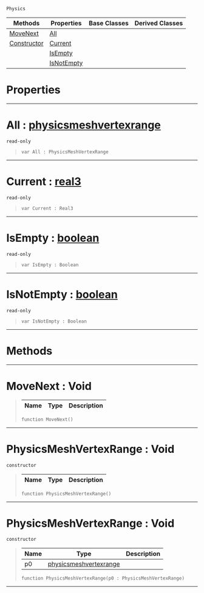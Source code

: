 `Physics`

|Methods|Properties|Base Classes|Derived Classes|
|---|---|---|---|
|[ MoveNext](physicsmeshvertexrange.md#movenext-void)|[ All](physicsmeshvertexrange.md#all-zilch-engine-document)| | |
|[ Constructor](physicsmeshvertexrange.md#physicsmeshvertexrange-v)|[ Current](physicsmeshvertexrange.md#current-zilch-engine-docu)| | |
| |[ IsEmpty](physicsmeshvertexrange.md#isempty-zilch-engine-docu)| | |
| |[ IsNotEmpty](physicsmeshvertexrange.md#isnotempty-zilch-engine-d)| | |


 #  Properties


---  
 #  All : [physicsmeshvertexrange](physicsmeshvertexrange.md)

 `read-only`

> 
> ``` lang=cpp, name=Nada
> var All : PhysicsMeshVertexRange


---  
 #  Current : [real3](../nada_base_types/real3.md)

 `read-only`

> 
> ``` lang=cpp, name=Nada
> var Current : Real3


---  
 #  IsEmpty : [boolean](../nada_base_types/boolean.md)

 `read-only`

> 
> ``` lang=cpp, name=Nada
> var IsEmpty : Boolean


---  
 #  IsNotEmpty : [boolean](../nada_base_types/boolean.md)

 `read-only`

> 
> ``` lang=cpp, name=Nada
> var IsNotEmpty : Boolean


---  
 #  Methods


---  
 #  MoveNext : Void

> 
> |Name|Type|Description|
> |---|---|---|
> ``` lang=cpp, name=Nada
> function MoveNext()
> ``` 


---  
 #  PhysicsMeshVertexRange : Void

 `constructor`

> 
> |Name|Type|Description|
> |---|---|---|
> ``` lang=cpp, name=Nada
> function PhysicsMeshVertexRange()
> ``` 


---  
 #  PhysicsMeshVertexRange : Void

 `constructor`

> 
> |Name|Type|Description|
> |---|---|---|
> |p0|[physicsmeshvertexrange](physicsmeshvertexrange.md)| |
> ``` lang=cpp, name=Nada
> function PhysicsMeshVertexRange(p0 : PhysicsMeshVertexRange)
> ``` 


---  
 

 